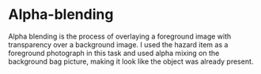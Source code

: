 # Alpha-blending
Alpha blending is the process of overlaying a foreground image with transparency over a background image.
I used the hazard item as a foreground photograph in this task and used alpha mixing on the background bag picture, making it look like the object was already present.
